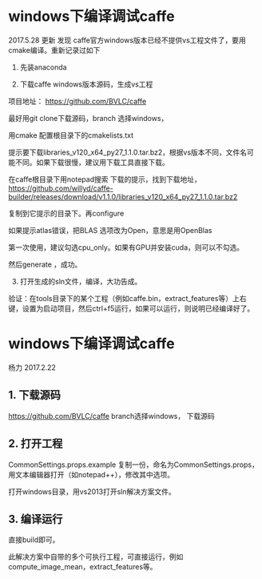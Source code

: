 
# windows下编译调试caffe

2017.5.28 更新
发现 caffe官方windows版本已经不提供vs工程文件了，要用cmake编译。重新记录过如下

1. 先装anaconda

2. 下载caffe windows版本源码，生成vs工程

项目地址： https://github.com/BVLC/caffe

最好用git clone下载源码，branch 选择windows，

用cmake 配置根目录下的cmakelists.txt

提示要下载libraries_v120_x64_py27_1.1.0.tar.bz2，根据vs版本不同，文件名可能不同。如果下载很慢，建议用下载工具直接下载。

在caffe根目录下用notepad搜索 下载的提示，找到下载地址，https://github.com/willyd/caffe-builder/releases/download/v1.1.0/libraries_v120_x64_py27_1.1.0.tar.bz2

复制到它提示的目录下。再configure

如果提示atlas错误，把BLAS 选项改为Open，意思是用OpenBlas

第一次使用，建议勾选cpu_only。如果有GPU并安装cuda，则可以不勾选。

然后generate ，成功。

3. 打开生成的sln文件，编译，大功告成。

验证：在tools目录下的某个工程（例如caffe.bin，extract_features等）上右键，设置为启动项目，然后ctrl+f5运行，如果可以运行，则说明已经编译好了。



# windows下编译调试caffe

杨力 2017.2.22 

## 1. 下载源码
https://github.com/BVLC/caffe
branch选择windows， 下载源码

## 2. 打开工程
CommonSettings.props.example 复制一份，命名为CommonSettings.props，用文本编辑器打开（如notepad++），修改其中选项。

打开windows目录，用vs2013打开sln解决方案文件。


## 3. 编译运行
直接build即可。

此解决方案中自带的多个可执行工程，可直接运行，例如compute_image_mean，extract_features等。
